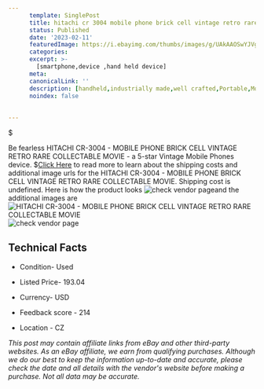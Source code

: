 ```yaml
---
      template: SinglePost
      title: hitachi cr 3004 mobile phone brick cell vintage retro rare collectable movie
      status: Published
      date: '2023-02-11'
      featuredImage: https://i.ebayimg.com/thumbs/images/g/UAkAAOSwYJVgeszt/s-l225.jpg
      categories: 
      excerpt: >-
        [smartphone,device ,hand held device]
      meta:
      canonicalLink: ''
      description: [handheld,industrially made,well crafted,Portable,Mobile,Compact,Convenient,Lightweight,Maneuverable,Man-portable,Miniature,Carriable,Hand-held,Light,Holdable,Transportable,Mobile device,Pocket-sized,On-the-go,Wireless,Cordless,Compact size,Convenient size, smartphone,device ,hand held device]
      noindex: false
      
        
---
```

$

Be fearless HITACHI CR-3004 - MOBILE PHONE BRICK CELL VINTAGE RETRO RARE COLLECTABLE MOVIE - a 5-star Vintage Mobile Phones device.
$[Click Here](https://www.ebay.com/itm/394419072234?hash=item5bd5356cea%3Ag%3AUAkAAOSwYJVgeszt&mkevt=1&mkcid=1&mkrid=711-53200-19255-0&campid=%253CePNCampaignId%253E&customid=%253CreferenceId%253E&toolid=10049) to read more to learn about the shipping costs and additional image urls for the HITACHI CR-3004 - MOBILE PHONE BRICK CELL VINTAGE RETRO RARE COLLECTABLE MOVIE. Shipping cost is undefined. Here is how the product looks ![check vendor page](https://i.ebayimg.com/thumbs/images/g/UAkAAOSwYJVgeszt/s-l225.jpg)and the additional images are![HITACHI CR-3004 - MOBILE PHONE BRICK CELL VINTAGE RETRO RARE COLLECTABLE MOVIE](https://i.ebayimg.com/images/g/UAkAAOSwYJVgeszt/s-l1600.jpg)![check vendor page](https://origin-galleryplus.ebayimg.com/ws/web/394419072234_2_0_1/225x225.jpg,https://origin-galleryplus.ebayimg.com/ws/web/394419072234_3_0_1/225x225.jpg,https://origin-galleryplus.ebayimg.com/ws/web/394419072234_4_0_1/225x225.jpg,https://origin-galleryplus.ebayimg.com/ws/web/394419072234_5_0_1/225x225.jpg,https://origin-galleryplus.ebayimg.com/ws/web/394419072234_6_0_1/225x225.jpg,https://origin-galleryplus.ebayimg.com/ws/web/394419072234_7_0_1/225x225.jpg,https://origin-galleryplus.ebayimg.com/ws/web/394419072234_8_0_1/225x225.jpg,https://origin-galleryplus.ebayimg.com/ws/web/394419072234_9_0_1/225x225.jpg)



 ## Technical Facts 



     
      

 - Condition- Used 


      

 - Listed Price- 193.04 


      

 - Currency- USD 


      

 - Feedback score - 214 


      

 - Location - CZ 


      
      

 *_This post may contain affiliate links from eBay and other third-party websites. As an eBay affiliate, we earn from qualifying purchases. Although we do our best to keep the information up-to-date and accurate, please check the date and all details with the vendor's website before making a purchase. Not all data may be accurate._*






